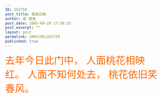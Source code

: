 ```yaml
---
ID: 262759
post_title: 我是白痴
author: 南 靖男
post_date: 2005-09-29 17:50:33
post_excerpt: ""
layout: post
permalink: 2005/09/262759
published: true
---
```

<font color="#ff6600" face="楷体_GB2312,arial,helvetica,sans-serif" size="6">去年今日此门中，
人面桃花相映红。
人面不知何处去，
桃花依旧笑春风。</font>